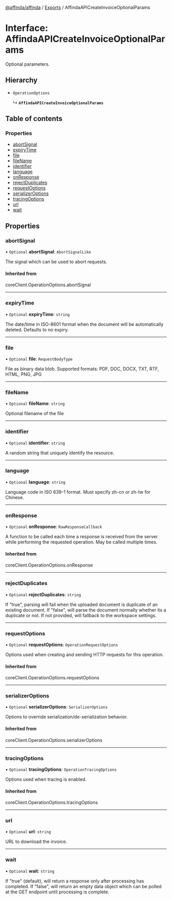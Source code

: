 [@affinda/affinda](../README.md) / [Exports](../modules.md) / AffindaAPICreateInvoiceOptionalParams

# Interface: AffindaAPICreateInvoiceOptionalParams

Optional parameters.

## Hierarchy

- `OperationOptions`

  ↳ **`AffindaAPICreateInvoiceOptionalParams`**

## Table of contents

### Properties

- [abortSignal](AffindaAPICreateInvoiceOptionalParams.md#abortsignal)
- [expiryTime](AffindaAPICreateInvoiceOptionalParams.md#expirytime)
- [file](AffindaAPICreateInvoiceOptionalParams.md#file)
- [fileName](AffindaAPICreateInvoiceOptionalParams.md#filename)
- [identifier](AffindaAPICreateInvoiceOptionalParams.md#identifier)
- [language](AffindaAPICreateInvoiceOptionalParams.md#language)
- [onResponse](AffindaAPICreateInvoiceOptionalParams.md#onresponse)
- [rejectDuplicates](AffindaAPICreateInvoiceOptionalParams.md#rejectduplicates)
- [requestOptions](AffindaAPICreateInvoiceOptionalParams.md#requestoptions)
- [serializerOptions](AffindaAPICreateInvoiceOptionalParams.md#serializeroptions)
- [tracingOptions](AffindaAPICreateInvoiceOptionalParams.md#tracingoptions)
- [url](AffindaAPICreateInvoiceOptionalParams.md#url)
- [wait](AffindaAPICreateInvoiceOptionalParams.md#wait)

## Properties

### abortSignal

• `Optional` **abortSignal**: `AbortSignalLike`

The signal which can be used to abort requests.

#### Inherited from

coreClient.OperationOptions.abortSignal

___

### expiryTime

• `Optional` **expiryTime**: `string`

The date/time in ISO-8601 format when the document will be automatically deleted.  Defaults to no expiry.

___

### file

• `Optional` **file**: `RequestBodyType`

File as binary data blob. Supported formats: PDF, DOC, DOCX, TXT, RTF, HTML, PNG, JPG

___

### fileName

• `Optional` **fileName**: `string`

Optional filename of the file

___

### identifier

• `Optional` **identifier**: `string`

A random string that uniquely identify the resource.

___

### language

• `Optional` **language**: `string`

Language code in ISO 639-1 format. Must specify zh-cn or zh-tw for Chinese.

___

### onResponse

• `Optional` **onResponse**: `RawResponseCallback`

A function to be called each time a response is received from the server
while performing the requested operation.
May be called multiple times.

#### Inherited from

coreClient.OperationOptions.onResponse

___

### rejectDuplicates

• `Optional` **rejectDuplicates**: `string`

If "true", parsing will fail when the uploaded document is duplicate of an existing document. If "false", will parse the document normally whether its a duplicate or not. If not provided, will fallback to the workspace settings.

___

### requestOptions

• `Optional` **requestOptions**: `OperationRequestOptions`

Options used when creating and sending HTTP requests for this operation.

#### Inherited from

coreClient.OperationOptions.requestOptions

___

### serializerOptions

• `Optional` **serializerOptions**: `SerializerOptions`

Options to override serialization/de-serialization behavior.

#### Inherited from

coreClient.OperationOptions.serializerOptions

___

### tracingOptions

• `Optional` **tracingOptions**: `OperationTracingOptions`

Options used when tracing is enabled.

#### Inherited from

coreClient.OperationOptions.tracingOptions

___

### url

• `Optional` **url**: `string`

URL to download the invoice.

___

### wait

• `Optional` **wait**: `string`

If "true" (default), will return a response only after processing has completed. If "false", will return an empty data object which can be polled at the GET endpoint until processing is complete.
